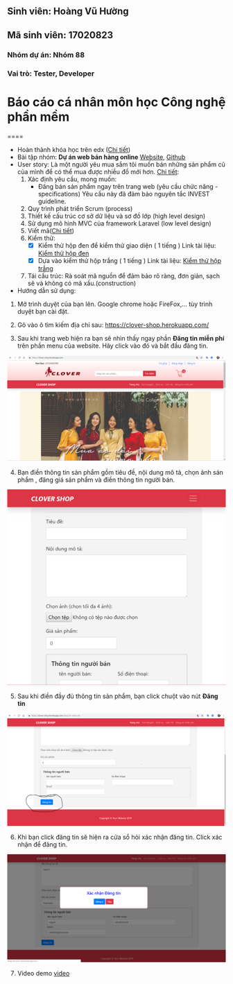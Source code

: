 ## Sinh viên: Hoàng Vũ Hường
## Mã sinh viên: 17020823
### Nhóm dự án: Nhóm 88
### Vai trò: Tester, Developer

# Báo cáo cá nhân môn học Công nghệ phần mềm
====
* Hoàn thành khóa học trên edx ([Chi tiết](https://github.com/17020932/INT2208-8-2019/blob/master/HoangVuHuong/SoftEng1x.jpg))
* Bài tập nhóm: **Dự án web bán hàng online** [Website](https://clover-shop.herokuapp.com/), [Github](https://github.com/17020932/INT2208-8-2019/tree/master/nhom-88)
* User story: Là một người yêu mua sắm tôi muốn bán những sản phẩm cũ của mình để có thể mua được nhiều đồ mới hơn.
	[Chi tiết](https://github.com/truonganhhoang/INT2208-8-2019/issues/190):
	1) Xác định yêu cầu, mong muốn: 
		- Đăng bán sản phẩm ngay trên trang web (yêu cầu chức năng - specifications)
	Yêu cầu này đã đảm bảo nguyên tắc INVEST guideline.
	2) Quy trình phát triển Scrum (process)
	3) Thiết kế cấu trúc cơ sở dữ liệu và sơ đồ lớp (high level design)
	4) Sử dụng mô hình MVC của framework Laravel (low level design)
	5) Viết mã([Chi tiết](https://github.com/hoangvuhuong/17020823/tree/master/2hand-market/2hand-market/views/page/post-news/index.ejs))
	6) Kiểm thử:
		- [x] Kiểm thử hộp đen để kiểm thử giao diện ( 1 tiếng )
  Link tài liệu: [Kiểm thử hộp đen](https://docs.google.com/document/d/1a4i_31R8WBUAnF91syr1FwBpKoAiTY6rEJt1xWjb74M/edit#heading=h.zhrswbsdiifd)
		- [x]  Dựa vào kiểm thử hộp trắng ( 1 tiếng )
  Link tài liệu: [Kiểm thử hộp trắng](https://docs.google.com/document/d/1a4i_31R8WBUAnF91syr1FwBpKoAiTY6rEJt1xWjb74M/edit#heading=h.ryzy80x4sqk1)
		
	7) Tái cấu trúc: Rà soát mã nguồn để đảm bảo rõ ràng, đơn giản, sạch sẽ và không có mã xấu.(construction)
* Hướng dẫn sử dụng:
1. Mở trình duyệt của bạn lên. Google chrome hoặc FireFox,... tùy trình duyệt bạn cài đặt.

2. Gõ vào ô tìm kiếm địa chỉ sau: https://clover-shop.herokuapp.com/

3. Sau khi trang web hiện ra bạn sẽ nhìn thấy ngay phần **Đăng tin miễn phí** trên phần menu của website. Hãy click vào đó và bắt đầu đăng tin.

![](home.png)

4. Bạn điền thông tin sản phẩm gồm tiêu đề, nội dung mô tả, chọn ảnh sản phẩm , đăng giá sản phẩm và điền thông tin người bán.

![result](dangtin.png)

5. Sau khi điền đầy đủ thông tin sản phẩm, bạn click chuột vào nút **Đăng tin**

![result](nudang.png)

6. Khi bạn click đăng tin sẽ hiện ra cửa sổ hỏi xác nhận đăng tin. Click xác nhận để đăng tin.

![result](xacnhan.png)

7. Video demo [video](https://www.youtube.com/watch?v=3jBU_tT_kc0)